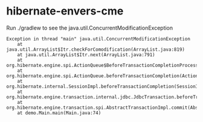 hibernate-envers-cme
====================

Run ./gradlew to see the java.util.ConcurrentModificationException

	Exception in thread "main" java.util.ConcurrentModificationException
		at java.util.ArrayList$Itr.checkForComodification(ArrayList.java:819)
		at java.util.ArrayList$Itr.next(ArrayList.java:791)
		at org.hibernate.engine.spi.ActionQueue$BeforeTransactionCompletionProcessQueue.beforeTransactionCompletion(ActionQueue.java:660)
		at org.hibernate.engine.spi.ActionQueue.beforeTransactionCompletion(ActionQueue.java:307)
		at org.hibernate.internal.SessionImpl.beforeTransactionCompletion(SessionImpl.java:611)
		at org.hibernate.engine.transaction.internal.jdbc.JdbcTransaction.beforeTransactionCommit(JdbcTransaction.java:105)
		at org.hibernate.engine.transaction.spi.AbstractTransactionImpl.commit(AbstractTransactionImpl.java:175)
		at demo.Main.main(Main.java:74)

